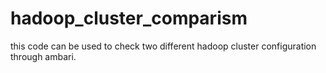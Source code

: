 # hadoop_cluster_comparism
this code can be used to check two different hadoop cluster configuration through ambari.
